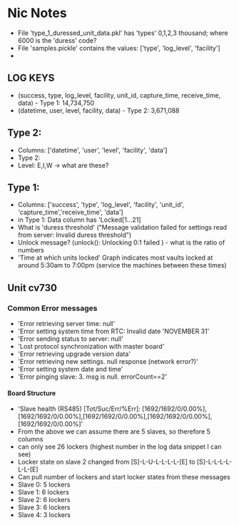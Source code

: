 # Nic Notes

- File 'type_1_duressed_unit_data.pkl' has 'types' 0,1,2,3 thousand; where 6000 is the 'duress' code? 
- File 'samples.pickle' contains the values: ['type', 'log_level', 'facility']
- 

## LOG KEYS

- (success, type, log_level, facility, unit_id, capture_time, receive_time, data) - Type 1: 14,734,750
- (datetime, user, level, facility, data) - Type 2: 3,671,088



## Type 2:
- Columns:  ['datetime', 'user', 'level', 'facility', 'data']
- Type 2:
- Level: E,I,W -> what are these? 


## Type 1:
- Columns:  ['success', 'type', 'log_level', 'facility', 'unit_id', 'capture_time','receive_time', 'data']
- in Type 1: Data column has 'Locked[1...21]
- What is 'duress threshold' ("Message validation failed for settings read from server: Invalid duress threshold")
- Unlock message? (unlock(): Unlocking 0:1 failed ) - what is the ratio of numbers
- 'Time at which units locked' Graph indicates most vaults locked at around 5:30am to 7:00pm (service the machines between these times)

## Unit cv730
### Common Error messages 
- 'Error retrieving server time: null'   
- 'Error setting system time from RTC: Invalid date 'NOVEMBER 31'  
- 'Error sending status to server: null'
- 'Lost protocol synchronization with master board'
- 'Error retrieving upgrade version data'
- 'Error retrieving new settings.  null response (network error?)'
- 'Error setting system date and time'
- 'Error pinging slave: 3. msg is null. errorCount==2'

#### Board Structure
- 'Slave health (RS485) [Tot/Suc/Err/%Err]: [1692/1692/0/0.00%],[1692/1692/0/0.00%],[1692/1692/0/0.00%],[1692/1692/0/0.00%],[1692/1692/0/0.00%]'
- From the above we can assume there are 5 slaves, so therefore 5 columns
- can only see 26 lockers (highest number in the log data snippet I can see)
- Locker state on slave 2 changed from [S]-L-U-L-L-L-L-[E] to [S]-L-L-L-L-L-L-[E]
- Can pull number of lockers and start locker states from these messages
- Slave 0: 5 lockers
- Slave 1: 6 lockers
- Slave 2: 6 lockers
- Slave 3: 6 lockers
- Slave 4: 3 lockers

